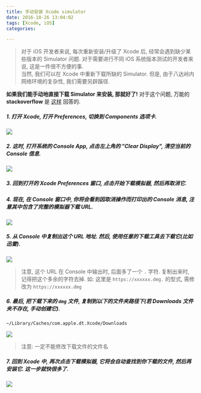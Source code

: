 ```yaml
---
title: 手动安装 Xcode simulator
date: 2016-10-26 13:04:02
tags: [Xcode, iOS]
categories:

---
```



> 对于 iOS 开发者来说, 每次重新安装/升级了 Xcode 后, 经常会遇到缺少某些版本的 Simulator 问题. 对于需要进行不同 iOS 系统版本测试的开发者来说, 这是一件很不方便的事.   
> 当然, 我们可以在 Xcode 中重新下载所缺的 Simulator. 但是, 由于八达岭内网络环境的复杂性, 我们需要另辟蹊径.

__如果我们能手动地直接下载 Simulator 来安装, 那就好了!__
对于这个问题, 万能的 __stackoverflow__ 是 [这样](http://stackoverflow.com/questions/29058229/download-xcode-simulator-directly) 回答的.

##### 1. 打开 Xcode, 打开 Preferences, 切换到 Components 选项卡.
<!-- more -->

![](http://ofn2gftwa.bkt.clouddn.com/xcode-install-simulators-manually-image-001.png?imageView2/2/800)

##### 2. 这时, 打开系统的 Console App, 点击左上角的 "Clear Display", 清空当前的 Console 信息.
![](http://ofn2gftwa.bkt.clouddn.com/xcode-install-simulators-manually-image-002.png?imageView2/2/800)

##### 3. 回到打开的 Xcode Preferences 窗口, 点击开始下载模拟器, 然后再取消它.

##### 4. 现在, 在 Console 窗口中, 你将会看到因取消操作而打印出的 Console 消息, 注意其中包含了完整的模拟器下载 URL.
![](http://ofn2gftwa.bkt.clouddn.com/xcode-install-simulators-manually-image-003.png?imageView2/2/1000)

##### 5. 从 Console 中复制出这个 URL 地址. 然后, 使用任意的下载工具去下载它(比如迅雷).

![](http://ofn2gftwa.bkt.clouddn.com/xcode-install-simulators-manually-image-004.png?imageView2/2/800)

> 注意, 这个 URL 在 Console 中输出时, 后面多了一个 `.` 字符. 复制出来时, 记得把这个多余的字符去掉. 
> 如: 这里是 `https://xxxxxx.dmg.` 的型式, 需修改为 `https://xxxxxx.dmg`

##### 6. 最后, 把下载下来的 `dmg` 文件, 复制到以下的文件夹路径下(若 Downloads 文件夹不存在, 手动创建它).

```shell
~/Library/Caches/com.apple.dt.Xcode/Downloads
```
  
![](http://ofn2gftwa.bkt.clouddn.com/xcode-install-simulators-manually-image-005.png?imageView2/2/800)

> 注意: 一定不能修改下载文件的文件名

##### 7. 回到 Xcode 中, 再次点击下载模拟器, 它将会自动查找到你下载的文件, 然后再安装它. 这一步就快很多了.
![](http://ofn2gftwa.bkt.clouddn.com/xcode-install-simulators-manually-image-006.png?imageView2/2/800)

